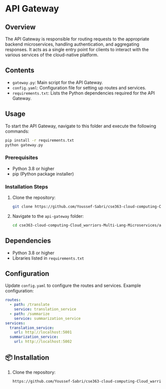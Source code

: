 # API Gateway

## Overview
The API Gateway is responsible for routing requests to the appropriate backend microservices, handling authentication, and aggregating responses. It acts as a single entry point for clients to interact with the various services of the cloud-native platform.

## Contents
- `gateway.py`: Main script for the API Gateway.
- `config.yaml`: Configuration file for setting up routes and services.
- `requirements.txt`: Lists the Python dependencies required for the API Gateway.

## Usage
To start the API Gateway, navigate to this folder and execute the following commands:
```bash
pip install -r requirements.txt
python gateway.py
```
### Prerequisites
- Python 3.8 or higher
- pip (Python package installer)

### Installation Steps
1. Clone the repository:
    ```bash
    git clone https://github.com/Youssef-Sabri/cse363-cloud-computing-Cloud_warriors-Multi-Lang-Microservices.git
    ```
2. Navigate to the `api-gateway` folder:
    ```bash
    cd cse363-cloud-computing-Cloud_warriors-Multi-Lang-Microservices/api-gateway
    ```

## Dependencies
- Python 3.8 or higher
- Libraries listed in `requirements.txt`

## Configuration
Update `config.yaml` to configure the routes and services. Example configuration:
```yaml
routes:
  - path: /translate
    service: translation_service
  - path: /summarize
    service: summarization_service
services:
  translation_service:
    url: http://localhost:5001
  summarization_service:
    url: http://localhost:5002
```

## 📦 Installation
1. Clone the repository:
   ```bash
   https://github.com/Youssef-Sabri/cse363-cloud-computing-Cloud_warriors-Multi-Lang-Microservices/tree/main/api-gateway
